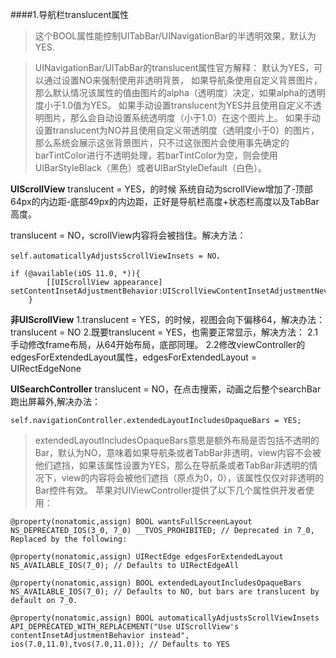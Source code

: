 ####1.导航栏translucent属性

>这个BOOL属性能控制UITabBar/UINavigationBar的半透明效果，默认为YES.

>UINavigationBar/UITabBar的translucent属性官方解释：
默认为YES，可以通过设置NO来强制使用非透明背景，
如果导航条使用自定义背景图片，那么默认情况该属性的值由图片的alpha（透明度）决定，如果alpha的透明度小于1.0值为YES。
如果手动设置translucent为YES并且使用自定义不透明图片，那么会自动设置系统透明度（小于1.0）在这个图片上。
如果手动设置translucent为NO并且使用自定义带透明度（透明度小于0）的图片，那么系统会展示这张背景图片，只不过这张图片会使用事先确定的barTintColor进行不透明处理，若barTintColor为空，则会使用UIBarStyleBlack（黑色）或者UIBarStyleDefault（白色）。


**UIScrollView**
translucent = YES，的时候 系统自动为scrollView增加了-顶部64px的内边距-底部49px的内边距，正好是导航栏高度+状态栏高度以及TabBar高度。

translucent = NO，scrollView内容将会被挡住。解决方法：
```
self.automaticallyAdjustsScrollViewInsets = NO，

if (@available(iOS 11.0, *)){
        [[UIScrollView appearance] setContentInsetAdjustmentBehavior:UIScrollViewContentInsetAdjustmentNever];
    }
```

**非UIScrollView**
1.translucent = YES，的时候，视图会向下偏移64，解决办法：translucent = NO
2.既要translucent = YES，也需要正常显示，解决方法：
   2.1手动修改frame布局，从64开始布局，底部同理。
   2.2修改viewController的edgesForExtendedLayout属性，edgesForExtendedLayout = UIRectEdgeNone


**UISearchController**
translucent = NO，在点击搜索，动画之后整个searchBar跑出屏幕外,解决办法：

```
self.navigationController.extendedLayoutIncludesOpaqueBars = YES;
```



>extendedLayoutIncludesOpaqueBars意思是额外布局是否包括不透明的Bar，默认为NO，意味着如果导航条或者TabBar非透明，view内容不会被他们遮挡，如果该属性设置为YES，那么在导航条或者TabBar非透明的情况下，view的内容将会被他们遮挡（原点为0，0），该属性仅仅对非透明的Bar控件有效。
苹果对UIViewController提供了以下几个属性供开发者使用：
```
@property(nonatomic,assign) BOOL wantsFullScreenLayout NS_DEPRECATED_IOS(3_0, 7_0) __TVOS_PROHIBITED; // Deprecated in 7_0, Replaced by the following:

@property(nonatomic,assign) UIRectEdge edgesForExtendedLayout NS_AVAILABLE_IOS(7_0); // Defaults to UIRectEdgeAll

@property(nonatomic,assign) BOOL extendedLayoutIncludesOpaqueBars NS_AVAILABLE_IOS(7_0); // Defaults to NO, but bars are translucent by default on 7_0.  

@property(nonatomic,assign) BOOL automaticallyAdjustsScrollViewInsets API_DEPRECATED_WITH_REPLACEMENT("Use UIScrollView's contentInsetAdjustmentBehavior instead", ios(7.0,11.0),tvos(7.0,11.0)); // Defaults to YES
```


















